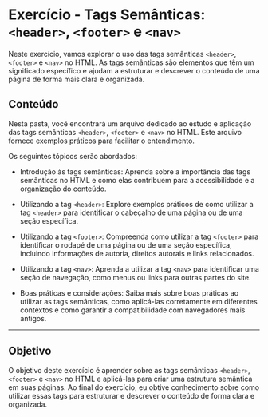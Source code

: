 # Exercício - Tags Semânticas: `<header>`, `<footer>` e `<nav>`

Neste exercício, vamos explorar o uso das tags semânticas `<header>`, `<footer>` e `<nav>` no HTML. As tags semânticas são elementos que têm um significado específico e ajudam a estruturar e descrever o conteúdo de uma página de forma mais clara e organizada.

## Conteúdo

Nesta pasta, você encontrará um arquivo dedicado ao estudo e aplicação das tags semânticas `<header>`, `<footer>` e `<nav>` no HTML. Este arquivo fornece exemplos práticos para facilitar o entendimento.

Os seguintes tópicos serão abordados:

- Introdução às tags semânticas: Aprenda sobre a importância das tags semânticas no HTML e como elas contribuem para a acessibilidade e a organização do conteúdo.

- Utilizando a tag `<header>`: Explore exemplos práticos de como utilizar a tag `<header>` para identificar o cabeçalho de uma página ou de uma seção específica.

- Utilizando a tag `<footer>`: Compreenda como utilizar a tag `<footer>` para identificar o rodapé de uma página ou de uma seção específica, incluindo informações de autoria, direitos autorais e links relacionados.

- Utilizando a tag `<nav>`: Aprenda a utilizar a tag `<nav>` para identificar uma seção de navegação, como menus ou links para outras partes do site.

- Boas práticas e considerações: Saiba mais sobre boas práticas ao utilizar as tags semânticas, como aplicá-las corretamente em diferentes contextos e como garantir a compatibilidade com navegadores mais antigos.

---

## Objetivo

O objetivo deste exercício é aprender sobre as tags semânticas `<header>`, `<footer>` e `<nav>` no HTML e aplicá-las para criar uma estrutura semântica em suas páginas. Ao final do exercício, eu obtive conhecimento sobre como utilizar essas tags para estruturar e descrever o conteúdo de forma clara e organizada.
